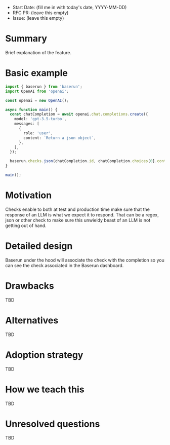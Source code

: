 <!-- Adopted from https://github.com/reactjs/rfcs/blob/main/0000-template.md -->

- Start Date: (fill me in with today's date, YYYY-MM-DD)
- RFC PR: (leave this empty)
- Issue: (leave this empty)

# Summary

Brief explanation of the feature.

# Basic example

```ts
import { baserun } from 'baserun';
import OpenAI from 'openai';

const openai = new OpenAI();

async function main() {
  const chatCompletion = await openai.chat.completions.create({
    model: 'gpt-3.5-turbo',
    messages: [
      {
        role: 'user',
        content: `Return a json object`,
      },
    ],
  });

  baserun.checks.json(chatCompletion.id, chatCompletion.choices[0].content);
}

main();
```

# Motivation

Checks enable to both at test and production time make sure that the response of an LLM is what we expect it to respond.
That can be a regex, json or other check to make sure this unwieldy beast of an LLM is not getting out of hand.

# Detailed design

Baserun under the hood will associate the check with the completion so you can see the check associated in the Baserun dashboard.

# Drawbacks

TBD

# Alternatives

TBD

# Adoption strategy

TBD

# How we teach this

TBD

# Unresolved questions

TBD
